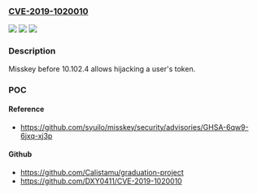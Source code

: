 ### [CVE-2019-1020010](https://cve.mitre.org/cgi-bin/cvename.cgi?name=CVE-2019-1020010)
![](https://img.shields.io/static/v1?label=Product&message=Misskey&color=blue)
![](https://img.shields.io/static/v1?label=Version&message=n%2Fa&color=blue)
![](https://img.shields.io/static/v1?label=Vulnerability&message=hijacking%20a%20user's%20token&color=brighgreen)

### Description

Misskey before 10.102.4 allows hijacking a user's token.

### POC

#### Reference
- https://github.com/syuilo/misskey/security/advisories/GHSA-6qw9-6jxq-xj3p

#### Github
- https://github.com/Calistamu/graduation-project
- https://github.com/DXY0411/CVE-2019-1020010

